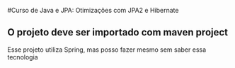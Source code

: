 #Curso de Java e JPA: Otimizações com JPA2 e Hibernate

## O projeto deve ser importado com maven project

Esse projeto utiliza Spring, mas posso fazer mesmo sem saber essa tecnologia